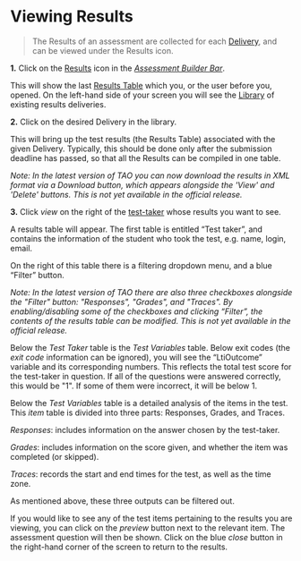 
# Viewing Results

>The Results of an assessment are collected for each [Delivery](../appendix/glossary.md#delivery), and can be viewed under the Results icon.


**1.**  Click on the [Results](../appendix/glossary.md#results) icon in the *[Assessment Builder Bar](../appendix/glossary.md#assessment-builder-bar)*.

This will show the last [Results Table](../appendix/glossary.md#results-table) which you, or the user before you, opened. On the left-hand side of your screen you will see the [Library](../appendix/glossary.md#library) of existing results deliveries.

**2.** Click on the desired Delivery in the library. 

This will bring up the test results (the Results Table) associated with the given Delivery. Typically, this should be done only after the submission deadline has passed, so that all the Results can be compiled in one table.

*Note: In the latest version of TAO you can now download the results in XML format via a Download button, which appears alongside the 'View' and 'Delete' buttons. This is not yet available in the official release.*

**3.** Click *view* on the right of the [test-taker](../appendix/glossary.md#test-taker) whose results you want to see. 

A results table will appear. The first table is entitled “Test taker”, and contains the information of the student who took the test, e.g. name, login, email.

On the right of this table there is a filtering dropdown menu, and a blue “Filter” button. 

*Note: In the latest version of TAO there are also three checkboxes alongside the "Filter" button: "Responses", "Grades", and "Traces". By enabling/disabling some of the checkboxes and clicking “Filter”, the contents of the results table can be modified. This is not yet available in the official release.*

Below the *Test Taker* table is the *Test Variables* table. Below exit codes (the *exit code* information can be ignored), you will see the “LtiOutcome” variable and its corresponding numbers. This reflects the total test score for the test-taker in question. If all of the questions were answered correctly, this would be "1". If some of them were incorrect, it will be below 1.

Below the *Test Variables* table is a detailed analysis of the items in the test. This *item* table is divided into three parts: Responses, Grades, and Traces.

*Responses*: includes information on the answer chosen by the test-taker.

*Grades*: includes information on the score given, and whether the item was completed (or skipped).
 
*Traces*: records the start and end times for the test, as well as the time zone.

As mentioned above, these three outputs can be filtered out.

If you would like to see any of the test items pertaining to the results you are viewing, you can click on the *preview* button next to the relevant item. The assessment question will then be shown. Click on the blue *close* button in the right-hand corner of the screen to return to the results.
 